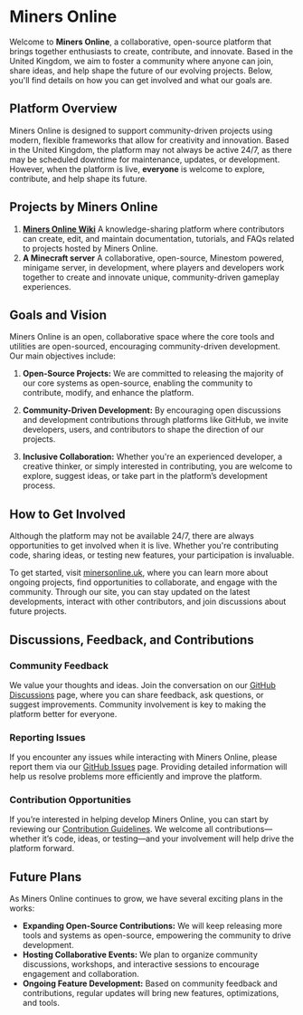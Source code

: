 # Miners Online

Welcome to **Miners Online**, a collaborative, open-source platform that brings together enthusiasts to create, contribute, and innovate. Based in the United Kingdom, we aim to foster a community where anyone can join, share ideas, and help shape the future of our evolving projects. Below, you'll find details on how you can get involved and what our goals are.

## Platform Overview

Miners Online is designed to support community-driven projects using modern, flexible frameworks that allow for creativity and innovation. Based in the United Kingdom, the platform may not always be active 24/7, as there may be scheduled downtime for maintenance, updates, or development. However, when the platform is live, **everyone** is welcome to explore, contribute, and help shape its future.

## Projects by Miners Online

1. [**Miners Online Wiki**](https://minersonline.uk)
   A knowledge-sharing platform where contributors can create, edit, and maintain documentation, tutorials, and FAQs related to projects hosted by Miners Online.
2. **A Minecraft server**
   A collaborative, open-source, Minestom powered, minigame server, in development, where players and developers work together to create and innovate unique, community-driven gameplay experiences.

## Goals and Vision

Miners Online is an open, collaborative space where the core tools and utilities are open-sourced, encouraging community-driven development. Our main objectives include:

1. **Open-Source Projects:** We are committed to releasing the majority of our core systems as open-source, enabling the community to contribute, modify, and enhance the platform.

2. **Community-Driven Development:** By encouraging open discussions and development contributions through platforms like GitHub, we invite developers, users, and contributors to shape the direction of our projects.

3. **Inclusive Collaboration:** Whether you're an experienced developer, a creative thinker, or simply interested in contributing, you are welcome to explore, suggest ideas, or take part in the platform’s development process.

## How to Get Involved

Although the platform may not be available 24/7, there are always opportunities to get involved when it is live. Whether you're contributing code, sharing ideas, or testing new features, your participation is invaluable.

To get started, visit [minersonline.uk](http://minersonline.uk), where you can learn more about ongoing projects, find opportunities to collaborate, and engage with the community. Through our site, you can stay updated on the latest developments, interact with other contributors, and join discussions about future projects.

## Discussions, Feedback, and Contributions

### Community Feedback

We value your thoughts and ideas. Join the conversation on our [GitHub Discussions](https://github.com/orgs/miners-online/discussions) page, where you can share feedback, ask questions, or suggest improvements. Community involvement is key to making the platform better for everyone.

### Reporting Issues

If you encounter any issues while interacting with Miners Online, please report them via our [GitHub Issues](https://github.com/miners-online/.github/issues) page. Providing detailed information will help us resolve problems more efficiently and improve the platform.

### Contribution Opportunities

If you’re interested in helping develop Miners Online, you can start by reviewing our [Contribution Guidelines](https://github.com/miners-online/.github/blob/main/CONTRIBUTING.md). We welcome all contributions—whether it’s code, ideas, or testing—and your involvement will help drive the platform forward.

## Future Plans

As Miners Online continues to grow, we have several exciting plans in the works:

- **Expanding Open-Source Contributions:** We will keep releasing more tools and systems as open-source, empowering the community to drive development.
- **Hosting Collaborative Events:** We plan to organize community discussions, workshops, and interactive sessions to encourage engagement and collaboration.
- **Ongoing Feature Development:** Based on community feedback and contributions, regular updates will bring new features, optimizations, and tools.

